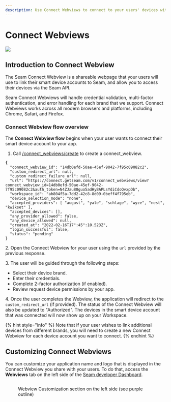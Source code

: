 ```yaml
---
description: Use Connect Webviews to connect to your users' devices with the Seam API
---
```


# Connect Webviews

![](<../.gitbook/assets/Seam Connect.png>)

## Introduction to Connect Webview

The Seam Connect Webview is a shareable webpage that your users will use to link their smart device accounts to Seam, and allow you to access their devices via the Seam API.

Seam Connect Webviews will handle credential validation, multi-factor authentication, and error handling for each brand that we support. Connect Webviews works across all modern browsers and platforms, including Chrome, Safari, and Firefox.

### Connect Webview flow overview

The **Connect Webview flow** begins when your user wants to connect their smart device account to your app.

1. Call [/connect\_webviews/create](../api-clients/connect-webviews/create-a-connect-webview.md) to create a connect\_webview.

<pre class="language-json"><code class="lang-json"><strong>{
</strong>  "connect_webview_id": "14db0efd-50ae-45ef-9042-7f95c09082c2",
  "custom_redirect_url": null,
  "custom_redirect_failure_url": null,
  "url": "https://connect.getseam.com/v1/connect_webviews/view?connect_webview_id=14db0efd-50ae-45ef-9042-7f95c09082c2&#x26;auth_token=N4ZJau88guo5adHyBAPLsYdiCdoQvxpDb",
  "workspace_id": "ab804f5a-7dd2-42c8-8d09-0beff4f795eb",
  "device_selection_mode": "none",
  "accepted_providers": [ "august", "yale", "schlage", "wyze", "nest", "kwikset" ],
  "accepted_devices": [],
  "any_provider_allowed": false,
  "any_device_allowed": null,
  "created_at": "2022-02-16T17":45":10.523Z",
  "login_successful": false,
  "status": "pending"
}
</code></pre>

2\. Open the Connect Webview for your user using the `url` provided by the previous response.

3\. The user will be guided through the following steps:

* Select their device brand.
* Enter their credentials.
* Complete 2-factor authorization (if enabled).
* Review request device permissions by your app.

4\. Once the user completes the Webview, the application will redirect to the `custom_redirect_url` (if provided). The status of the Connect Webview will also be updated to "Authorized". The devices in the smart device account that was connected will now show up on your Workspace.

{% hint style="info" %}
Note that if your user wishes to link additional devices from different brands, you will need to create a new Connect Webview for each device account you want to connect.
{% endhint %}

## Customizing Connect Webviews

You can customize your application name and logo that is displayed in the Connect Webview you share with your users. To do that, access the **Webviews** tab on the left side of the [Seam developer Dashboard](https://console.seam.co/).

<figure><img src="../.gitbook/assets/Screen Shot 2022-11-02 at 12.27.29 AM.png" alt=""><figcaption><p>Webview Customization section on the left side (see purple outline)</p></figcaption></figure>
